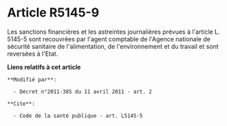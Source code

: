 # Article R5145-9

Les sanctions financières et les astreintes journalières prévues à l'article L. 5145-5 sont recouvrées par l'agent comptable
de                    l'Agence nationale de sécurité sanitaire de l'alimentation, de l'environnement et du travail  et sont
reversées à l'Etat.

**Liens relatifs à cet article**

	**Modifié par**:

	  - Décret n°2011-385 du 11 avril 2011 - art. 2

	**Cite**:

	  - Code de la santé publique - art. L5145-5
